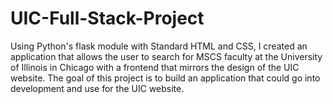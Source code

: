 # UIC-Full-Stack-Project
Using Python's flask module with Standard HTML and CSS, I created an application that allows the user to search for MSCS faculty at the University of Illinois in Chicago with a frontend that mirrors the design of the UIC website. The goal of this project is to build an application that could go into development and use for the UIC website.
